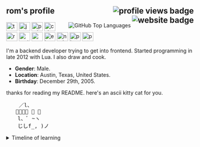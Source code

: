 <h2>
    rom's profile 
    <img alt="profile views badge" align="right" src="https://komarev.com/ghpvc/?username=romdotdog&style=flat-square&color=F66565"/>
    <a rel="noreferrer" href="https://rom.dog" aria-label="my website" target="_blank">
        <img alt="website badge" align="right" src="https://img.shields.io/static/v1?label=website&message=rom.dog&color=F66565&style=flat-square"/>
    </a>
</h2> 
<a aria-label="anuraghazra/github-readme-stats" href="https://github.com/anuraghazra/github-readme-stats">
    <img alt="GitHub Top Languages" align="right" src="https://github-readme-stats.anuraghazra1.vercel.app/api/top-langs/?username=romdotdog&theme=dark" />
</a>
<div>
    <img alt="typescript" width=30 height=24 src="https://cdn.jsdelivr.net/gh/devicons/devicon@latest/icons/typescript/typescript-plain.svg">
    <img alt="javascript" width=30 height=24 src="https://cdn.jsdelivr.net/gh/devicons/devicon@latest/icons/javascript/javascript-plain.svg">
    <img alt="python" width=30 height=24 src="https://cdn.jsdelivr.net/gh/devicons/devicon@latest/icons/python/python-plain.svg">
    <img alt="csharp" width=30 height=24 src="https://cdn.jsdelivr.net/gh/devicons/devicon@latest/icons/csharp/csharp-plain.svg">
    <img alt="react" width=30 height=24 src="https://cdn.jsdelivr.net/gh/devicons/devicon@latest/icons/react/react-original.svg">
    <img alt="materialui" width=30 height=24 src="https://cdn.jsdelivr.net/gh/devicons/devicon@latest/icons/materialui/materialui-original.svg">
    <img alt="webpack" width=30 height=24 src="https://cdn.jsdelivr.net/gh/devicons/devicon@latest/icons/webpack/webpack-original.svg">
    <img alt="electron" width=30 height=24 src="https://cdn.jsdelivr.net/gh/devicons/devicon@latest/icons/electron/electron-original.svg">
    <img alt="nodejs" width=30 height=24 src="https://cdn.jsdelivr.net/gh/devicons/devicon@latest/icons/nodejs/nodejs-original.svg">
    <img alt="php" width=30 height=24 src="https://cdn.jsdelivr.net/gh/devicons/devicon@latest/icons/php/php-plain.svg">
    <img alt="postgresql" width=30 height=24 src="https://cdn.jsdelivr.net/gh/devicons/devicon@latest/icons/postgresql/postgresql-plain.svg">
</div>

I'm a backend developer trying to get into frontend. Started programming in late 2012 with Lua. I also draw and cook.
* **Gender**: Male.
* **Location**: Austin, Texas, United States.
* **Birthday**: December 29th, 2005.

thanks for reading my README. 
here's an ascii kitty cat for you.
<pre>
    ／l、
   ﾞ（ﾟ､ ｡ ７
  　l、ﾞ ~ヽ
  　じしf_, )ノ
</pre>
<details>
  <summary>Timeline of learning</summary>

### Late 2012
Started programming Lua.

### Late 2014
Started learning batch and C#. Joined GitHub on a separate account.

### 2015
Learned python after getting mad at how absolutely awful batch is. 

### 2016
Started getting into more advanced concepts of programming. Started learning trigonometry and the cartesian plane.

### 2017
Learned HTML, CSS and JS.

### 2018
Transitioned from WinForms to WPF. Started independently learning graphic design. Learned polar coordinates.

### 2019
Learned node and PHP. Ended up creating my first website. Created an advanced bot to host a custom long-spanning RP game that I designed for my school friends.

### 2020

#### Early
Learned in depth about compilers and virtual machines. Created and led two group projects using GitHub to implement continuous integration and created a closed-source testing framework using GitHub Actions.
#### Late
Reestablished online presence.
Learned React, webpack and similar libraries.
</details>
